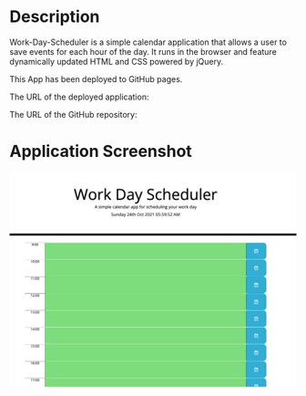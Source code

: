 # Description


Work-Day-Scheduler is a simple calendar application that allows a user to save events for each hour of the day. It runs in the browser and feature dynamically updated HTML and CSS powered by jQuery.

This App has been deployed to GitHub pages.

The URL of the deployed application:

The URL of the GitHub repository:


# Application Screenshot

![first view](assets/Application.png)
